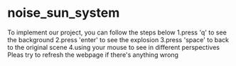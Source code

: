 # noise_sun_system
To implement our project, you can follow the steps below
1.press 'q' to see the background
2.press 'enter' to see the explosion
3.press 'space' to back to the original scene
4.using your mouse to see in different perspectives
Pleas try to refresh the webpage if there's anything wrong
